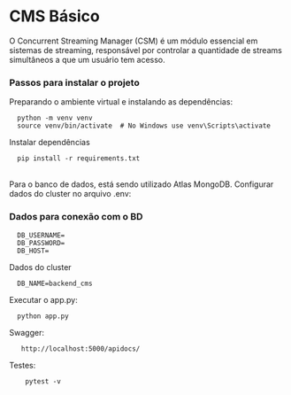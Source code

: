 # CMS Básico
O Concurrent Streaming Manager (CSM) é um módulo essencial em sistemas de streaming,
responsável por controlar a quantidade de streams simultâneos a que um usuário tem
acesso.

### Passos para instalar o projeto ###

 Preparando o ambiente virtual e instalando as dependências:<br>
  ```
    python -m venv venv
    source venv/bin/activate  # No Windows use venv\Scripts\activate
  ``` 
    
Instalar dependências<br>
  ```
    pip install -r requirements.txt
  ```
<br>
Para o banco de dados, está sendo utilizado Atlas MongoDB. Configurar dados do cluster no arquivo .env:

### Dados para conexão com o BD ###
  ```
    DB_USERNAME=
    DB_PASSWORD=
    DB_HOST=
  ```

 Dados do cluster
  ```
    DB_NAME=backend_cms
  ```

Executar o app.py:
  ```
    python app.py
  ```

Swagger:
 ```
    http://localhost:5000/apidocs/
 ```

Testes:
```
    pytest -v
```